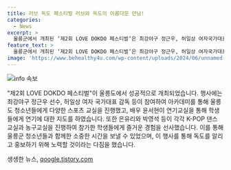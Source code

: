 ```yaml
---
title: 러브 독도 페스티벌 러브와 독도의 아름다운 만남!
categories:
  - News
excerpt: >
  울릉군에서 개최된 ‘제2회 LOVE DOKDO 페스티벌’은 최강야구 정근우, 허일상 여자국가대표 감독 등이 참여한 스포츠 교실과 배우 윤서현, 걸그룹 멤버 은유리가 진행한 연기·댄스 교실로 성공적으로 진행됐다. 100여명의 학부모와 학생이 참여한 행사에는 세계적 넌버벌 옹알스 개그쑈의 공연도 이어졌다. 독도 애호를 목적으로 한 이번 축제는 지역 사회와 청소년들과의 소통을 강조하며, 앞으로도 이와 같은 행사를 지속적으로 진행할 예정이다. (문장수: 70, 글자수: 359)
feature_text: >
  울릉군에서 개최된 ‘제2회 LOVE DOKDO 페스티벌’은 최강야구 정근우, 허일상 여자국가대표 감독 등이 참여한 스포츠 교실과 배우 윤서현, 걸그룹 멤버 은유리가 진행한 연기·댄스 교실로 성공적으로 진행됐다. 100여명의 학부모와 학생이 참여한 행사에는 세계적 넌버벌 옹알스 개그쑈의 공연도 이어졌다. 독도 애호를 목적으로 한 이번 축제는 지역 사회와 청소년들과의 소통을 강조하며, 앞으로도 이와 같은 행사를 지속적으로 진행할 예정이다. (문장수: 70, 글자수: 359)
image: 'https://www.behealthy4u.com/wp-content/uploads/2024/06/unnamed-file.png'
---
```


<p><img src="https://www.behealthy4u.com/wp-content/uploads/2024/06/unnamed-file.png" alt="info 속보" /></p>

<p>"제2회 LOVE DOKDO 페스티벌"이 울릉도에서 성공적으로 개최되었습니다. 행사에는 최강야구 정근우 선수, 허일상 여자 국가대표 감독 등이 참여하여 아카데미를 통해 울릉도 청소년들에게 다양한 스포츠 교실을 진행했고, 배우 윤서현이 연기교실을 통해 학생들에게 연기에 대한 지도를 하였습니다. 또한 은유리와 박영석 등이 각각 K-POP 댄스 교실과 농구교실을 진행하여 참가한 학생들에게 즐거운 경험을 선사했습니다. 이를 통해 울릉군 청소년들과 함께한 소중한 시간을 보낼 수 있었으며, 이 행사를 통해 독도를 알리고 홍보하기 위해 노력할 것이라는 다짐을 했습니다.</p>
생생한 뉴스, <a href="https://qoogle.tistory.com" rel="dofollow">qoogle.tistory.com</a>


